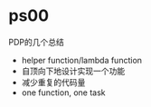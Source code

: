 ps00
====

PDP的几个总结
- helper function/lambda function
- 自顶向下地设计实现一个功能
- 减少重复的代码量
- one function, one task
